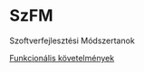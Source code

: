 # SzFM
Szoftverfejlesztési Módszertanok

[Funkcionális követelmények](https://adoc.pub/9-sz-melleklet-internetes-ertekesites-vallalati-webaruhaz-fu.html)
